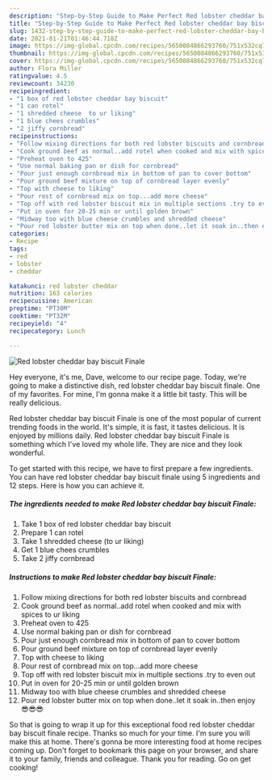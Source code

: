 ```yaml
---
description: "Step-by-Step Guide to Make Perfect Red lobster cheddar bay biscuit Finale"
title: "Step-by-Step Guide to Make Perfect Red lobster cheddar bay biscuit Finale"
slug: 1432-step-by-step-guide-to-make-perfect-red-lobster-cheddar-bay-biscuit-finale
date: 2021-01-21T01:46:44.718Z
image: https://img-global.cpcdn.com/recipes/5650084866293760/751x532cq70/red-lobster-cheddar-bay-biscuit-finale-recipe-main-photo.jpg
thumbnail: https://img-global.cpcdn.com/recipes/5650084866293760/751x532cq70/red-lobster-cheddar-bay-biscuit-finale-recipe-main-photo.jpg
cover: https://img-global.cpcdn.com/recipes/5650084866293760/751x532cq70/red-lobster-cheddar-bay-biscuit-finale-recipe-main-photo.jpg
author: Flora Miller
ratingvalue: 4.5
reviewcount: 34230
recipeingredient:
- "1 box of red lobster cheddar bay biscuit"
- "1 can rotel"
- "1 shredded cheese  to ur liking"
- "1 blue chees crumbles"
- "2 jiffy cornbread"
recipeinstructions:
- "Follow mixing directions for both red lobster biscuits and cornbread"
- "Cook ground beef as normal..add rotel when cooked and mix with spices to ur liking"
- "Preheat oven to 425"
- "Use normal baking pan or dish for cornbread"
- "Pour just enough cornbread mix in bottom of pan to cover bottom"
- "Pour ground beef mixture on top of cornbread layer evenly"
- "Top with cheese to liking"
- "Pour rest of cornbread mix on top...add more cheese"
- "Top off with red lobster biscuit mix in multiple sections .try to even out"
- "Put in oven for 20-25 min or until golden brown"
- "Midway too with blue cheese crumbles and shredded cheese"
- "Pour red lobster butter mix on top when done..let it soak in..then enjoy 😎😎😎"
categories:
- Recipe
tags:
- red
- lobster
- cheddar

katakunci: red lobster cheddar 
nutrition: 163 calories
recipecuisine: American
preptime: "PT30M"
cooktime: "PT32M"
recipeyield: "4"
recipecategory: Lunch

---
```



![Red lobster cheddar bay biscuit Finale](https://img-global.cpcdn.com/recipes/5650084866293760/751x532cq70/red-lobster-cheddar-bay-biscuit-finale-recipe-main-photo.jpg)

Hey everyone, it's me, Dave, welcome to our recipe page. Today, we're going to make a distinctive dish, red lobster cheddar bay biscuit finale. One of my favorites. For mine, I'm gonna make it a little bit tasty. This will be really delicious.

Red lobster cheddar bay biscuit Finale is one of the most popular of current trending foods in the world. It's simple, it is fast, it tastes delicious. It is enjoyed by millions daily. Red lobster cheddar bay biscuit Finale is something which I've loved my whole life. They are nice and they look wonderful.




To get started with this recipe, we have to first prepare a few ingredients. You can have red lobster cheddar bay biscuit finale using 5 ingredients and 12 steps. Here is how you can achieve it.

<!--inarticleads1-->

##### The ingredients needed to make Red lobster cheddar bay biscuit Finale:

1. Take 1 box of red lobster cheddar bay biscuit
1. Prepare 1 can rotel
1. Take 1 shredded cheese  (to ur liking)
1. Get 1 blue chees crumbles
1. Take 2 jiffy cornbread




<!--inarticleads2-->

##### Instructions to make Red lobster cheddar bay biscuit Finale:

1. Follow mixing directions for both red lobster biscuits and cornbread
1. Cook ground beef as normal..add rotel when cooked and mix with spices to ur liking
1. Preheat oven to 425
1. Use normal baking pan or dish for cornbread
1. Pour just enough cornbread mix in bottom of pan to cover bottom
1. Pour ground beef mixture on top of cornbread layer evenly
1. Top with cheese to liking
1. Pour rest of cornbread mix on top...add more cheese
1. Top off with red lobster biscuit mix in multiple sections .try to even out
1. Put in oven for 20-25 min or until golden brown
1. Midway too with blue cheese crumbles and shredded cheese
1. Pour red lobster butter mix on top when done..let it soak in..then enjoy 😎😎😎




So that is going to wrap it up for this exceptional food red lobster cheddar bay biscuit finale recipe. Thanks so much for your time. I'm sure you will make this at home. There's gonna be more interesting food at home recipes coming up. Don't forget to bookmark this page on your browser, and share it to your family, friends and colleague. Thank you for reading. Go on get cooking!
